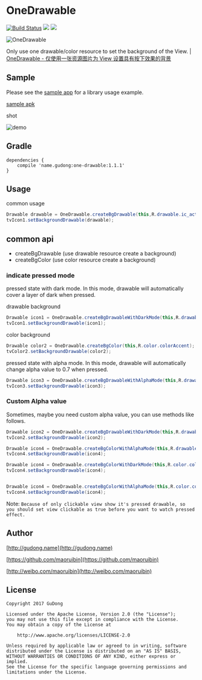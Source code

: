# OneDrawable

[![Build Status](https://travis-ci.org/maoruibin/OneDrawable.svg?branch=master)](https://travis-ci.org/maoruibin/OneDrawable)
[![](https://img.shields.io/hexpm/l/plug.svg)](https://github.com/maoruibin/OneDrawable/blob/master/LICENSE.txt)
[![](https://jitpack.io/v/maoruibin/OneDrawable.svg)](https://jitpack.io/#maoruibin/OneDrawable)

![OneDrawable](http://7xr9gx.com1.z0.glb.clouddn.com/slogin.gif)

Only use one drawable/color resource to set the background of the View. | [OneDrawable - 仅使用一张资源图片为 View 设置具有按下效果的背景](http://gudong.name/2017/04/05/OneDrawable.html)

## Sample
Please see the [sample app](https://github.com/maoruibin/OneDrawable/tree/master/app/src/main/java/name/gudong/demo) for a library usage example.

[sample apk](https://fir.im/leku)

shot 

![demo](http://7xr9gx.com1.z0.glb.clouddn.com/statebackgroundv2.gif)

## Gradle

```
dependencies {
    compile 'name.gudong:one-drawable:1.1.1'
}
```

## Usage
common usage

```java
Drawable drawable = OneDrawable.createBgDrawable(this,R.drawable.ic_action_name);
tvIcon1.setBackgroundDrawable(drawable);
```

## common api

 * createBgDrawable (use drawable resource create a background)
 * createBgColor (use color resource create a background)

### indicate pressed mode

pressed state with dark mode. In this mode, drawable will automatically cover a layer of dark when pressed.

drawable background

```java
Drawable icon1 = OneDrawable.createBgDrawableWithDarkMode(this,R.drawable.ic_action_name);
tvIcon1.setBackgroundDrawable(icon1);
```

color background 

```java
Drawable color2 = OneDrawable.createBgColor(this,R.color.colorAccent);
tvColor2.setBackgroundDrawable(color2);
```

pressed state with alpha mode. In this mode, drawable will automatically change alpha value to 0.7 when pressed.

```java
Drawable icon3 = OneDrawable.createBgDrawableWithAlphaMode(this,R.drawable.ic_action_add);
tvIcon3.setBackgroundDrawable(icon3);
```

### Custom Alpha value

Sometimes, maybe you need custom alpha value, you can use methods like follows.
 
```java
Drawable icon2 = OneDrawable.createBgDrawableWithDarkMode(this,R.drawable.ic_action_add,0.4f);
tvIcon2.setBackgroundDrawable(icon2);

Drawable icon4 = OneDrawable.createBgColorWithAlphaMode(this,R.drawable.ic_action_name,0.3f);
tvIcon4.setBackgroundDrawable(icon4);

Drawable icon4 = OneDrawable.createBgColorWithDarkMode(this,R.color.colorAccent,0.3f);
tvIcon4.setBackgroundDrawable(icon4);


Drawable icon4 = OneDrawable.createBgColorWithAlphaMode(this,R.color.colorAccent,0.3f);
tvIcon4.setBackgroundDrawable(icon4);

``` 

Note: `Because of only clickable view show it's pressed drawable, so you should set view clickable as true before you want to watch pressed effect.`

## Author
[http://gudong.name](http://gudong.name)

[https://github.com/maoruibin](https://github.com/maoruibin)

[http://weibo.com/maoruibin](http://weibo.com/maoruibin)

## License

    Copyright 2017 GuDong

    Licensed under the Apache License, Version 2.0 (the "License");
    you may not use this file except in compliance with the License.
    You may obtain a copy of the License at

        http://www.apache.org/licenses/LICENSE-2.0

    Unless required by applicable law or agreed to in writing, software
    distributed under the License is distributed on an "AS IS" BASIS,
    WITHOUT WARRANTIES OR CONDITIONS OF ANY KIND, either express or implied.
    See the License for the specific language governing permissions and
    limitations under the License.



